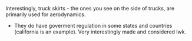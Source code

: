Interestingly, truck skirts - the ones you see on the side of trucks, are primarily used for aerodynamics. 
- They do have goverment regulation in some states and countries (california is an example). 
Very interestingly made and considered lwk.

